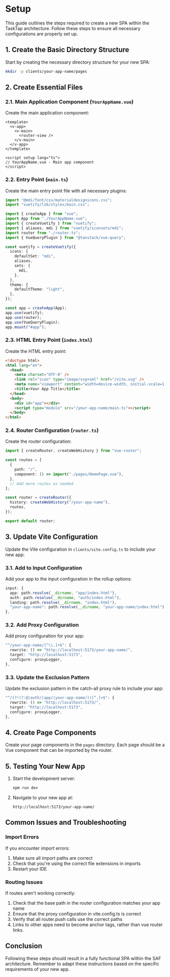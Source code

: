 # Setup

This guide outlines the steps required to create a new SPA within the TaskTap architecture. Follow these steps to ensure all necessary configurations are properly set up.

## 1. Create the Basic Directory Structure

Start by creating the necessary directory structure for your new SPA:

```bash
mkdir -p clients/your-app-name/pages
```

## 2. Create Essential Files

### 2.1. Main Application Component (`YourAppName.vue`)

Create the main application component:

```vue
<template>
  <v-app>
    <v-main>
      <router-view />
    </v-main>
  </v-app>
</template>

<script setup lang="ts">
// YourAppName.vue - Main app component
</script>
```

### 2.2. Entry Point (`main.ts`)

Create the main entry point file with all necessary plugins:

```typescript
import "@mdi/font/css/materialdesignicons.css";
import "vuetify/lib/styles/main.css";

import { createApp } from "vue";
import App from "./YourAppName.vue";
import { createVuetify } from "vuetify";
import { aliases, mdi } from "vuetify/iconsets/mdi";
import router from "./router.ts";
import { VueQueryPlugin } from "@tanstack/vue-query";

const vuetify = createVuetify({
  icons: {
    defaultSet: "mdi",
    aliases,
    sets: {
      mdi,
    },
  },
  theme: {
    defaultTheme: "light",
  },
});

const app = createApp(App);
app.use(vuetify);
app.use(router);
app.use(VueQueryPlugin);
app.mount("#app");
```

### 2.3. HTML Entry Point (`index.html`)

Create the HTML entry point:

```html
<!doctype html>
<html lang="en">
  <head>
    <meta charset="UTF-8" />
    <link rel="icon" type="image/svg+xml" href="/vite.svg" />
    <meta name="viewport" content="width=device-width, initial-scale=1.0" />
    <title>Your App Title</title>
  </head>
  <body>
    <div id="app"></div>
    <script type="module" src="/your-app-name/main.ts"></script>
  </body>
</html>
```

### 2.4. Router Configuration (`router.ts`)

Create the router configuration:

```typescript
import { createRouter, createWebHistory } from "vue-router";

const routes = [
  {
    path: "/",
    component: () => import("./pages/HomePage.vue"),
  },
  // Add more routes as needed
];

const router = createRouter({
  history: createWebHistory("/your-app-name"),
  routes,
});

export default router;
```

## 3. Update Vite Configuration

Update the Vite configuration in `clients/vite.config.ts` to include your new app:

### 3.1. Add to Input Configuration

Add your app to the input configuration in the rollup options:

```typescript
input: {
  app: path.resolve(__dirname, "app/index.html"),
  auth: path.resolve(__dirname, "auth/index.html"),
  landing: path.resolve(__dirname, "index.html"),
  "your-app-name": path.resolve(__dirname, "your-app-name/index.html"),
},
```

### 3.2. Add Proxy Configuration

Add proxy configuration for your app:

```typescript
"^/your-app-name/[^\\.]+$": {
  rewrite: () => "http://localhost:5173/your-app-name/",
  target: "http://localhost:5173",
  configure: proxyLogger,
},
```

### 3.3. Update the Exclusion Pattern

Update the exclusion pattern in the catch-all proxy rule to include your app:

```typescript
"^/(?!(?:@|auth/|app/|your-app-name/))[^.]+$": {
  rewrite: () => "http://localhost:5173/",
  target: "http://localhost:5173",
  configure: proxyLogger,
},
```

## 4. Create Page Components

Create your page components in the `pages` directory. Each page should be a Vue component that can be imported by the router.

## 5. Testing Your New App

1. Start the development server:

   ```bash
   npm run dev
   ```

2. Navigate to your new app at:
   ```
   http://localhost:5173/your-app-name/
   ```

## Common Issues and Troubleshooting

### Import Errors

If you encounter import errors:

1. Make sure all import paths are correct
2. Check that you're using the correct file extensions in imports
3. Restart your IDE

### Routing Issues

If routes aren't working correctly:

1. Check that the base path in the router configuration matches your app name
2. Ensure that the proxy configuration in vite.config.ts is correct
3. Verify that all router.push calls use the correct paths
4. Links to other apps need to become anchor tags, rather than vue router links.

## Conclusion

Following these steps should result in a fully functional SPA within the SAF architecture. Remember to adapt these instructions based on the specific requirements of your new app.
